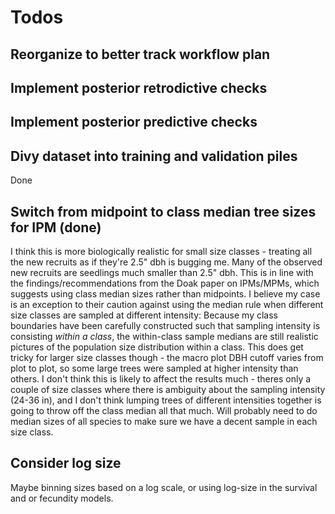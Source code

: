 
# Todos

## Reorganize to better track workflow plan

## Implement posterior retrodictive checks

## Implement posterior predictive checks

## Divy dataset into training and validation piles

Done

## Switch from midpoint to class median tree sizes for IPM (done)

I think this is more biologically realistic for small size classes - 
treating all the new recruits as if they're 2.5" dbh is bugging me. Many of 
the observed new recruits are seedlings much smaller than 2.5" dbh. This is 
in line with the findings/recommendations from the Doak paper on IPMs/MPMs, 
which suggests using class median sizes rather than midpoints. I believe 
my case is an exception to their caution against using the median rule when 
different size classes are sampled at different intensity: Because my class 
boundaries have been carefully constructed such that sampling intensity 
is consisting *within a class*, the within-class sample medians are still 
realistic pictures of the population size distribution within a class. This 
does get tricky for larger size classes though - the macro plot DBH cutoff 
varies from plot to plot, so some large trees were sampled at higher intensity 
than others. I don't think this is likely to affect the results much - theres 
only a couple of size classes where there is ambiguity about the sampling 
intensity (24-36 in), and I don't think lumping trees of different intensities 
together is going to throw off the class median all that much. Will probably 
need to do median sizes of all species to make sure we have a decent sample 
in each size class. 

## Consider log size 

Maybe binning sizes based on a log scale, or using log-size in the survival
and or fecundity models. 